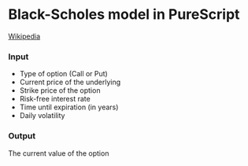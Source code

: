 # Black-Scholes model in PureScript

[Wikipedia](https://en.wikipedia.org/wiki/Black%E2%80%93Scholes_model)

### Input

* Type of option (Call or Put)
* Current price of the underlying
* Strike price of the option
* Risk-free interest rate
* Time until expiration (in years)
* Daily volatility

### Output

The current value of the option
